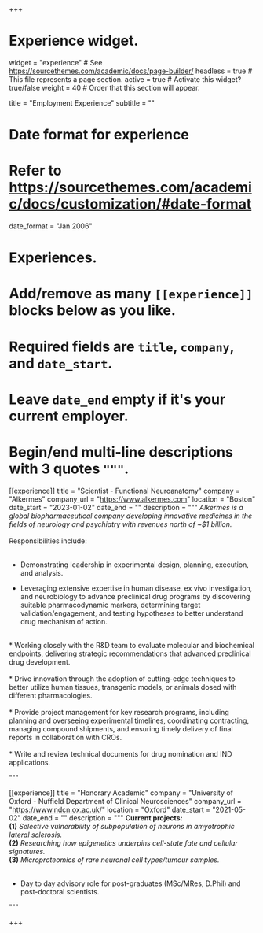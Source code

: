 +++
# Experience widget.
widget = "experience"  # See https://sourcethemes.com/academic/docs/page-builder/
headless = true  # This file represents a page section.
active = true  # Activate this widget? true/false
weight = 40  # Order that this section will appear.

title = "Employment Experience"
subtitle = ""

# Date format for experience
#   Refer to https://sourcethemes.com/academic/docs/customization/#date-format
date_format = "Jan 2006"

# Experiences. 
#   Add/remove as many `[[experience]]` blocks below as you like.
#   Required fields are `title`, `company`, and `date_start`.
#   Leave `date_end` empty if it's your current employer.
#   Begin/end multi-line descriptions with 3 quotes `"""`.
[[experience]]
  title = "Scientist - Functional Neuroanatomy"
  company = "Alkermes"
  company_url = "https://www.alkermes.com"
  location = "Boston"
  date_start = "2023-01-02"
  date_end = ""
  description = """
  <i>Alkermes is a global biopharmaceutical company developing innovative medicines in the fields of neurology and psychiatry with revenues north of ~$1 billion.</i><br>
  <br>
  Responsibilities include: <br>
  <br>
  
*	Demonstrating leadership in experimental design, planning, execution, and analysis. 

* Leveraging extensive expertise in human disease, ex vivo investigation, and neurobiology to advance preclinical drug programs by discovering suitable pharmacodynamic markers, determining target validation/engagement, and testing hypotheses to better understand drug mechanism of action.<br>
<br>
* Working closely with the R&D team to evaluate molecular and biochemical endpoints, delivering strategic recommendations that advanced preclinical drug development.<br>
<br>
*	Drive innovation through the adoption of cutting-edge techniques to better utilize human tissues, transgenic models, or animals dosed with different pharmacologies.<br>
<br>
*	Provide project management for key research programs, including planning and overseeing experimental timelines, coordinating contracting, managing compound shipments, and ensuring timely delivery of final reports in collaboration with CROs.<br>
<br>
* Write and review technical documents for drug nomination and IND applications.
 
"""

[[experience]]
  title = "Honorary Academic"
  company = "University of Oxford - Nuffield Department of Clinical Neurosciences"
  company_url = "https://www.ndcn.ox.ac.uk/"
  location = "Oxford"
  date_start = "2021-05-02"
  date_end = ""
  description = """
<b>Current projects:</b> 
<br><b>(1)</b> <i> Selective vulnerability of subpopulation of neurons in amyotrophic lateral sclerosis. </i> 
<br><b>(2)</b> <i> Researching how epigenetics underpins cell-state fate and cellular signatures.</i> 
<br><b>(3)</b> <i> Microproteomics of rare neuronal cell types/tumour samples.</i> <br>
	<br>

* Day to day advisory role for post-graduates (MSc/MRes, D.Phil) and post-doctoral scientists. 


   
"""
 
+++

